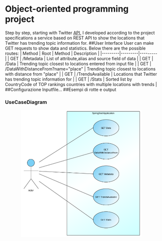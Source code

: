 # Object-oriented programming project
Step by step, starting with Twitter [API](https://developer.twitter.com/en/docs/trends/locations-with-trending-topics/api-reference/get-trends-closest), I developed according to the project specifications a service based on REST API to show the locations that Twitter has trending topic information for.
##User Interface
User can make GET requests to show data and statistics. Below there are the possible routes:
| Method | Root | Method | Description | 
|---------|---------|---------|
| GET | /Metadata | List of attribute,alias and source field of data | 
| GET | /Data | Trending topic closest to locations entered from input file |
| GET | /DataWithDistanceFrom?name="place" | Trending topic closest to locations with distance from "place" |
| GET | /TrendsAvailable | Locations that Twitter has trending topic information for |
| GET | /Stats | Sorted list by CountryCode of TOP rankings countries with multiple locations with trends |
##Configurazione
Inputfile...
##Esempi di rotte e output

### UseCaseDiagram
<p align="center">
  <img src="https://github.com/AndreaCamilloni/OOP2020/blob/master/varie/UseCase.png" width="400" title="UseCase">
</p>
